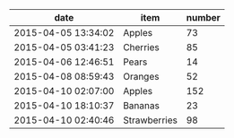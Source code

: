 |date|item|number|
|---|---|---|
|2015-04-05 13:34:02|Apples|73|
|2015-04-05 03:41:23|Cherries|85|
|2015-04-06 12:46:51|Pears|14|
|2015-04-08 08:59:43|Oranges|52|
|2015-04-10 02:07:00|Apples|152|
|2015-04-10 18:10:37|Bananas|23|
|2015-04-10 02:40:46|Strawberries|98|
